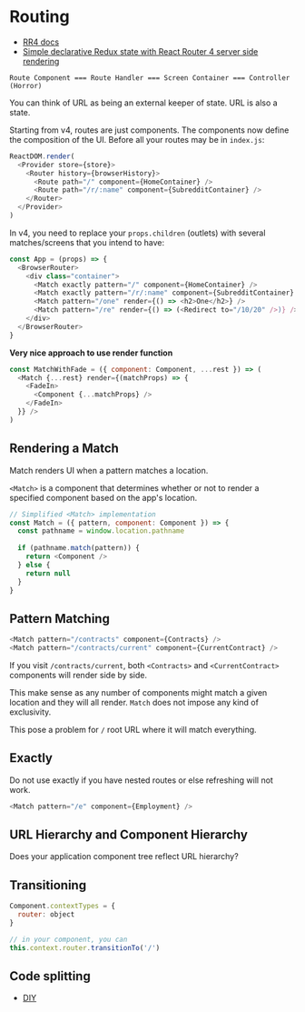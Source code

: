 # Routing

* [RR4 docs](https://react-router.now.sh/)
* [Simple declarative Redux state with React Router 4 server side rendering](https://medium.com/@AlexFaunt/satisfying-your-apps-state-343118b0730d#.gh5ihu9ii)

```
Route Component === Route Handler === Screen Container === Controller (Horror)
```

You can think of URL as being an external keeper of state. URL is also a state.

Starting from v4, routes are just components. The components now define the composition of the UI. Before all your routes may be in `index.js`:

```js
ReactDOM.render(
  <Provider store={store}>
    <Router history={browserHistory}>
      <Route path="/" component={HomeContainer} />
      <Route path="/r/:name" component={SubredditContainer} />
    </Router>
  </Provider>
)
```

In v4, you need to replace your `props.children` (outlets) with several matches/screens that you intend to have:

```js
const App = (props) => {
  <BrowserRouter>
    <div class="container">
      <Match exactly pattern="/" component={HomeContainer} />
      <Match exactly pattern="/r/:name" component={SubredditContainer} />
      <Match pattern="/one" render={() => <h2>One</h2>} />
      <Match pattern="/re" render={() => (<Redirect to="/10/20" />)} />
    </div>
  </BrowserRouter>
}
```

**Very nice approach to use render function**

```js
const MatchWithFade = ({ component: Component, ...rest }) => (
  <Match {...rest} render={(matchProps) => {
    <FadeIn>
      <Component {...matchProps} />
    </FadeIn>
  }} />
)
```

## Rendering a Match

Match renders UI when a pattern matches a location.

`<Match>` is a component that determines whether or not to render a specified component based on the app's location.

```js
// Simplified <Match> implementation
const Match = ({ pattern, component: Component }) => {
  const pathname = window.location.pathname
  
  if (pathname.match(pattern)) {
    return <Component />
  } else {
    return null
  }
}
```

## Pattern Matching

```js
<Match pattern="/contracts" component={Contracts} />
<Match pattern="/contracts/current" component={CurrentContract} />
```

If you visit `/contracts/current`, both `<Contracts>` and `<CurrentContract>` components will render side by side.

This make sense as any number of components might match a given location and they will all render. `Match` does not impose any kind of exclusivity.

This pose a problem for `/` root URL where it will match everything.

## Exactly

Do not use exactly if you have nested routes or else refreshing will not work.

```js
<Match pattern="/e" component={Employment} />
```

## URL Hierarchy and Component Hierarchy

Does your application component tree reflect URL hierarchy?

## Transitioning

```js
Component.contextTypes = {
  router: object
}

// in your component, you can
this.context.router.transitionTo('/')
```

## Code splitting

* [DIY](https://twitter.com/ryanflorence/status/775743520615206913)